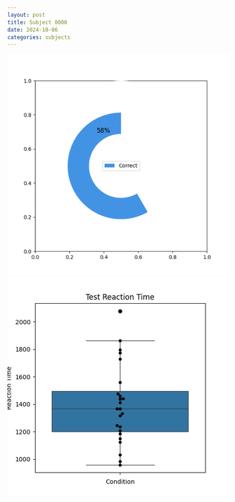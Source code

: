 ```yaml
---
layout: post
title: Subject 8000
date: 2024-10-06
categories: subjects
---
```


![](data/8000/run-5/8000_FN_acc_test.png)
![](data/8000/run-5/8000_FN_rt.png)
